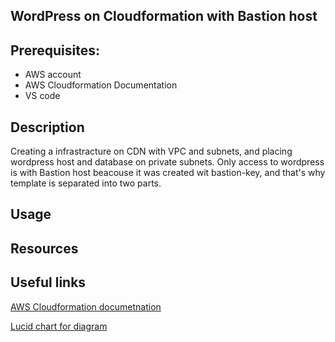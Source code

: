 ## WordPress on Cloudformation with Bastion host


 ## Prerequisites:
   - AWS account
   - AWS Cloudformation Documentation
   - VS code
   
## Description
 Creating a infrastracture on CDN with VPC and subnets, and placing wordpress host and database on private subnets. Only access to wordpress is with Bastion host beacouse it was created wit bastion-key, and that's why template is separated into two parts.
## Usage

## Resources

## Useful links
[AWS Cloudformation documetnation](https://docs.aws.amazon.com/cloudformation/)

[Lucid chart for diagram](https://lucid.app/users/login#/login)
